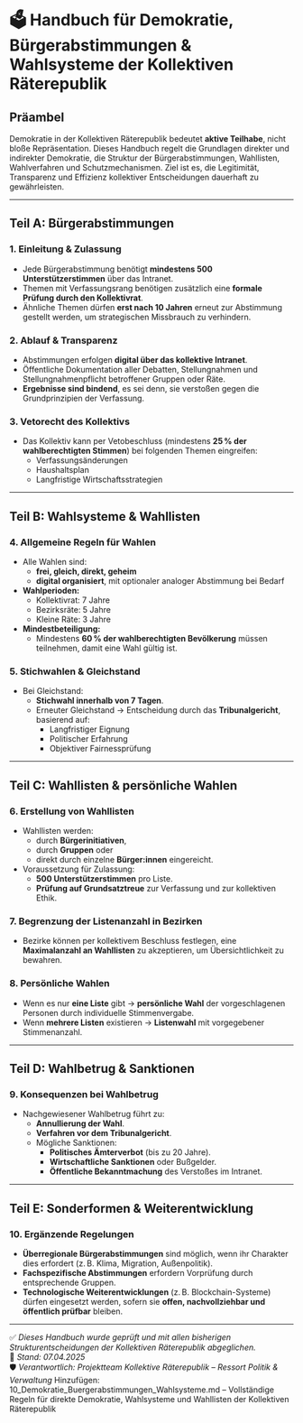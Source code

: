 # 🗳️ Handbuch für Demokratie, Bürgerabstimmungen & Wahlsysteme der Kollektiven Räterepublik
<!--
Autor: Fabio Weidner
Version: 1.0
Sektion: Politik & Verwaltung
Veröffentlichung: April 2025
-->

## Präambel

Demokratie in der Kollektiven Räterepublik bedeutet **aktive Teilhabe**, nicht bloße Repräsentation. Dieses Handbuch regelt die Grundlagen direkter und indirekter Demokratie, die Struktur der Bürgerabstimmungen, Wahllisten, Wahlverfahren und Schutzmechanismen. Ziel ist es, die Legitimität, Transparenz und Effizienz kollektiver Entscheidungen dauerhaft zu gewährleisten.

---

## Teil A: Bürgerabstimmungen

### 1. Einleitung & Zulassung
- Jede Bürgerabstimmung benötigt **mindestens 500 Unterstützerstimmen** über das Intranet.
- Themen mit Verfassungsrang benötigen zusätzlich eine **formale Prüfung durch den Kollektivrat**.
- Ähnliche Themen dürfen **erst nach 10 Jahren** erneut zur Abstimmung gestellt werden, um strategischen Missbrauch zu verhindern.

### 2. Ablauf & Transparenz
- Abstimmungen erfolgen **digital über das kollektive Intranet**.
- Öffentliche Dokumentation aller Debatten, Stellungnahmen und Stellungnahmenpflicht betroffener Gruppen oder Räte.
- **Ergebnisse sind bindend**, es sei denn, sie verstoßen gegen die Grundprinzipien der Verfassung.

### 3. Vetorecht des Kollektivs
- Das Kollektiv kann per Vetobeschluss (mindestens **25 % der wahlberechtigten Stimmen**) bei folgenden Themen eingreifen:
  - Verfassungsänderungen
  - Haushaltsplan
  - Langfristige Wirtschaftsstrategien

---

## Teil B: Wahlsysteme & Wahllisten

### 4. Allgemeine Regeln für Wahlen
- Alle Wahlen sind:
  - **frei, gleich, direkt, geheim**
  - **digital organisiert**, mit optionaler analoger Abstimmung bei Bedarf
- **Wahlperioden:**
  - Kollektivrat: 7 Jahre
  - Bezirksräte: 5 Jahre
  - Kleine Räte: 3 Jahre
- **Mindestbeteiligung:**  
  - Mindestens **60 % der wahlberechtigten Bevölkerung** müssen teilnehmen, damit eine Wahl gültig ist.

### 5. Stichwahlen & Gleichstand
- Bei Gleichstand:
  - **Stichwahl innerhalb von 7 Tagen**.
  - Erneuter Gleichstand → Entscheidung durch das **Tribunalgericht**, basierend auf:
    - Langfristiger Eignung
    - Politischer Erfahrung
    - Objektiver Fairnessprüfung

---

## Teil C: Wahllisten & persönliche Wahlen

### 6. Erstellung von Wahllisten
- Wahllisten werden:
  - durch **Bürgerinitiativen**,
  - durch **Gruppen** oder
  - direkt durch einzelne **Bürger:innen** eingereicht.
- Voraussetzung für Zulassung:
  - **500 Unterstützerstimmen** pro Liste.
  - **Prüfung auf Grundsatztreue** zur Verfassung und zur kollektiven Ethik.

### 7. Begrenzung der Listenanzahl in Bezirken
- Bezirke können per kollektivem Beschluss festlegen, eine **Maximalanzahl an Wahllisten** zu akzeptieren, um Übersichtlichkeit zu bewahren.

### 8. Persönliche Wahlen
- Wenn es nur **eine Liste** gibt → **persönliche Wahl** der vorgeschlagenen Personen durch individuelle Stimmenvergabe.
- Wenn **mehrere Listen** existieren → **Listenwahl** mit vorgegebener Stimmenanzahl.

---

## Teil D: Wahlbetrug & Sanktionen

### 9. Konsequenzen bei Wahlbetrug
- Nachgewiesener Wahlbetrug führt zu:
  - **Annullierung der Wahl**.
  - **Verfahren vor dem Tribunalgericht**.
  - Mögliche Sanktionen:
    - **Politisches Ämterverbot** (bis zu 20 Jahre).
    - **Wirtschaftliche Sanktionen** oder Bußgelder.
    - **Öffentliche Bekanntmachung** des Verstoßes im Intranet.

---

## Teil E: Sonderformen & Weiterentwicklung

### 10. Ergänzende Regelungen
- **Überregionale Bürgerabstimmungen** sind möglich, wenn ihr Charakter dies erfordert (z. B. Klima, Migration, Außenpolitik).
- **Fachspezifische Abstimmungen** erfordern Vorprüfung durch entsprechende Gruppen.
- **Technologische Weiterentwicklungen** (z. B. Blockchain-Systeme) dürfen eingesetzt werden, sofern sie **offen, nachvollziehbar und öffentlich prüfbar** bleiben.

---

✅ *Dieses Handbuch wurde geprüft und mit allen bisherigen Strukturentscheidungen der Kollektiven Räterepublik abgeglichen.*  
📅 *Stand: 07.04.2025*  
🛡️ *Verantwortlich: Projektteam Kollektive Räterepublik – Ressort Politik & Verwaltung*
Hinzufügen: 10_Demokratie_Buergerabstimmungen_Wahlsysteme.md – Vollständige Regeln für direkte Demokratie, Wahlsysteme und Wahllisten der Kollektiven Räterepublik

